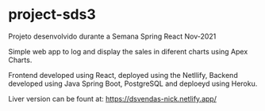 # project-sds3
Projeto desenvolvido durante a Semana Spring React Nov-2021

Simple web app to log and display the sales in diferent charts using Apex Charts.

Frontend developed using React, deployed using the Netllify,  Backend developed using Java Spring Boot, PostgreSQL and deploeyd using Heroku.

Liver version can be fount at:
https://dsvendas-nick.netlify.app/

